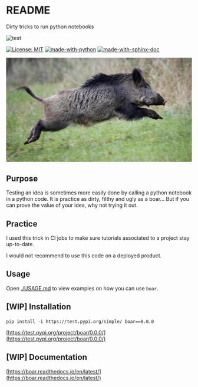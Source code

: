 # README

Dirty tricks to run python notebooks

![test](https://github.com/alexandreCameron/boar/workflows/test/badge.svg)

[![License: MIT](https://img.shields.io/badge/License-MIT-yellow.svg)](https://opensource.org/licenses/MIT)
[![made-with-python](https://img.shields.io/badge/Made%20with-Python-1f425f.svg)](https://www.python.org/)
[![made-with-sphinx-doc](https://img.shields.io/badge/Made%20with-Sphinx-1f425f.svg)](https://www.sphinx-doc.org/)

![boar](img/boar.jpg)

## Purpose

Testing an idea is sometimes more easily done by calling a python notebook in a python code.
It is practice as dirty, filthy and ugly as a boar...
But if you can prove the value of your idea, why not trying it out.

## Practice

I used this trick in CI jobs to make sure tutorials associated to a project stay up-to-date.

I would not recommend to use this code on a deployed product.

## Usage

Open [./USAGE.md](./USAGE.md) to view examples on how you can use `boar`.

## [WIP] Installation

`pip install -i https://test.pypi.org/simple/ boar==0.0.0`

[https://test.pypi.org/project/boar/0.0.0/](https://test.pypi.org/project/boar/0.0.0/)

## [WIP] Documentation

[https://boar.readthedocs.io/en/latest/](https://boar.readthedocs.io/en/latest/)
